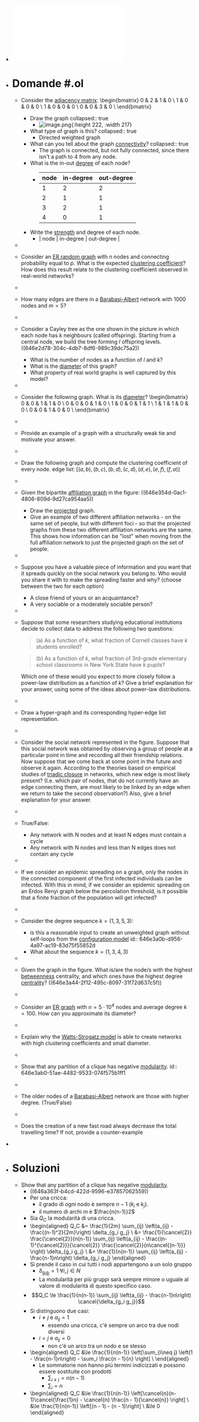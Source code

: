 - ![Testo](../assets/cna_exam_simulation_may_2022.pdf)
- # Domande #.ol
	- Consider the [adjacency matrix](((646275b2-7887-4bef-83fa-dbaf2a264cd5))):
	  \begin{bmatrix}
	  0 & 2 & 1 & 0 \\
	  1 & 0 & 0 & 0 \\
	  1 & 0 & 0 & 0 \\
	  0 & 0 & 3 & 0 \\
	  \end{bmatrix}
		- Draw the graph
		  collapsed:: true
			- ![image.png](../assets/image_1686148452667_0.png){:height 222, :width 217}
		- What type of graph is this?
		  collapsed:: true
			- Directed weighted graph
		- What can you tell about the graph [connectivity](((64368a97-8099-48bf-b424-298fc228d1bb)))?
		  collapsed:: true
			- The graph is connected, but not fully connected, since there isn't a path to 4 from any node.
		- What is the in-out [degree](((6422fb58-b14c-4f73-a8ce-c547d160c906))) of each node?
			- | node | in-degree | out-degree |
			  |------|-------|--------|
			  | 1 | 2 | 2 |
			  | 2 | 1 | 1 |
			  | 3 | 2 | 1 |
			  | 4 | 0 | 1 |
		- Write the [strength](((64368a97-7c8d-411c-a1ab-d08880fe1e29))) and degree of each node.
			- | node | in-degree | out-degree |
	-
	- Consider an [ER random graph](((646e2aea-4f90-47a5-83c2-0827e9bb2db1))) with $n$ nodes and connecting probability equal to $p$. What is the expected [clustering coefficient](((64625143-588e-4dc1-a991-4b27deea3a85)))? How does this result relate to the clustering coefficient observed in real-world networks?
	-
	- How many edges are there in a [Barabasi-Albert](((647cd5f7-a502-4356-b841-b2ddd48fbf93))) network with 1000 nodes and $m = 5$?
	-
	- Consider a Cayley tree as the one shown in the picture in which each node has $k$ neighbours (called offspring). Starting from a central node, we build the tree forming $l$ offspring levels.
	  ((646e2d78-304c-4db7-8df6-989c39dc75a2))
		- What is the number of nodes as a function of $l$ and $k$?
		- What is the [diameter](((64368a97-9392-4dfc-8f6e-fc99ca2c919e))) of this graph?
		- What property of real world graphs is well captured by this model?
	-
	- Consider the following graph. What is its [diameter](((64368a97-9392-4dfc-8f6e-fc99ca2c919e)))?
	  \begin{bmatrix}
	  0 & 0 & 1 & 1 & 0 \\
	  0 & 0 & 0 & 1 & 0 \\
	  1 & 0 & 0 & 1 & 1 \\
	  1 & 1 & 1 & 0 & 0 \\
	  0 & 0 & 1 & 0 & 0 \\
	  \end{bmatrix}
	-
	- Provide an example of a graph with a structurally weak tie and motivate your answer.
	-
	- Draw the following graph and compute the clustering coefficient of every node.
	  edge list: $[(a,b), (b,c), (b,d), (c,d), (d,e), (e,f), (f,a)]$
	-
	- Given the bipartite [affiliation graph](((631cc01b-8f07-470d-9924-40500a8a9d40))) in the figure:
	  ((646e354d-0ac1-4806-809d-9d27ca954aa5))
		- Draw the [projected](((64691261-1cc5-4b32-847b-5b8396942cb0))) graph.
		- Give an example of two different affiliation networks - on the same set of people, but with different foci - so that the projected graphs from these two different affiliation networks are the same. This shows how information can be "lost" when moving from the full affiliation network to just the projected graph on the set of people.
	-
	- Suppose you have a valuable piece of information and you want that it spreads quickly on the social network you belong to. Who would you share it with to make the spreading faster and why? (choose between the two for each option)
		- A close friend of yours or an acquaintance?
		- A very sociable or a moderately sociable person?
	-
	- Suppose that some researchers studying educational institutions decide to collect data to address the following two questions:
	  
	  > (a) As a function of $k$, what fraction of Cornell classes have $k$ students enrolled?
	  
	  > (b) As a function of $k$, what fraction of 3rd-grade elementary school classrooms in New York State have $k$ pupils?
	  
	  Which one of these would you expect to more closely follow a power-law distribution as a function of $k$? Give a brief explanation for your answer, using some of the ideas about power-law distributions.
	-
	- Draw a hyper-graph and its corresponding hyper-edge list representation.
	-
	- Consider the social network represented in the figure. Suppose that this social network was obtained by observing a group of people at a particular point in time and recording all their friendship relations. Now suppose that we come back at some point in the future and observe it again. According to the theories based on empirical studies of [triadic closure](((64625526-7abe-416b-8538-8f2d05123946))) in networks, which new edge is most likely present? (I.e. which pair of nodes, that do not currently have an edge connecting them, are most likely to be linked by an edge when we return to take the second observation?) Also, give a brief explanation for your answer.
	-
	- True/False:
		- Any network with N nodes and at least N edges must contain a cycle
		- Any network with N nodes and less than N edges does not contain any cycle
	-
	- If we consider an epidemic spreading on a graph, only the nodes in the connected component of the first infected individuals can be infected. With this in mind, if we consider an epidemic spreading on an Erdos Renyi graph below the percolation threshold, is it possible that a finite fraction of the population will get infected?
	-
	- Consider the degree sequence $k = (1, 3, 5, 3)$:
		- is this a reasonable input to create an unweighted graph without self-loops from the [configuration model](((6474d86d-605b-4e46-bb17-7dc0190990f8)))
		  id:: 646e3a0b-d956-4a97-ac19-83d75f55852d
		- What about the sequence $k = (1, 3, 4, 3)$
	-
	- Given the graph in the figure. What is/are the node/s with the highest [betweenness](((631ef02a-be3c-49ea-adc7-d5c938f722f7))) centrality, and which ones have the highest degree [centrality]([[Centralità]])?
	  ((646e3a44-2f12-495c-8097-31f72d637c5f))
	-
	- Consider an [ER graph](((646e2aea-4f90-47a5-83c2-0827e9bb2db1))) with $n = 5 \cdot 10^4$ nodes and average degree $k = 100$. How can you approximate its diameter?
	-
	- Explain why the [Watts-Strogatz model](((647b01a1-62ad-4621-800e-5a4bc84eebba))) is able to create networks with high clustering coefficients and small diameter.
	-
	- Show that any partition of a clique has negative [modularity](((6468a11b-78cd-4b64-9e79-96d84f382f47))).
	  id:: 646e3ab0-51ae-4482-9533-074f575b1ff1
	-
	- The older nodes of a [Barabasi-Albert](((647dc23a-87eb-4e74-ba9e-a655ca3c963e))) network are those with higher degree. (True/False)
	-
	- Does the creation of a new fast road always decrease the total travelling time? If not, provide a counter-example
-
- # Soluzioni
	- Show that any partition of a clique has negative [modularity](((6468a11b-78cd-4b64-9e79-96d84f382f47))).
		- ((646a363f-b4cd-422d-9596-e37857062559))
		- Per una cricca:
			- il grado di ogni nodo è sempre $n - 1$ ($k_i$ e $k_j$).
			- il numero di archi $m$ è $\frac{n(n-1)}2$
		- Sia $Q_C$ la modularità di una cricca.
		- \begin{aligned}
		  Q_C &= \frac{1}{2m} \sum_{ij} \left(a_{ij} - \frac{(n-1)^2}{2m}\right) \delta_{g_i g_j} \\
		  &= \frac{1}{\cancel{2}} \frac{\cancel{2}}{n(n-1)} \sum_{ij} \left(a_{ij} - \frac{(n-1)^{\cancel{2}}}{\cancel{2}} \frac{\cancel{2}}{n\cancel{(n-1)}} \right) \delta_{g_i g_j} \\
		  &= \frac{1}{n(n-1)} \sum_{ij} \left(a_{ij} - \frac{n-1}n\right) \delta_{g_i g_j}
		  \end{aligned}
		- Si prende il caso in cui tutti i nodi appartengono a un solo gruppo
			- $\delta_{g_i g_j} = 1 \;\forall i, j \in N$
			- La modularità per più gruppi sarà sempre minore o uguale al valore di modularità di questo specifico caso.
		- $$Q_C \le \frac{1}{n(n-1)} \sum_{ij} \left(a_{ij} - \frac{n-1}n\right) \cancel{\delta_{g_i g_j}}$$
		- Si distinguono due casi:
			- $i \neq j$ e $a_{ij} = 1$
				- essendo una cricca, c'è sempre un arco tra due nodi diversi
			- $i = j$ e $a_{ij} = 0$
				- non c'è un arco tra un nodo e se stesso
		- \begin{aligned}
		  Q_C &\le \frac{1}{n(n-1)} \left[\sum_{i\neq j} \left(1 - \frac{n-1}n\right) - \sum_i \frac{n - 1}{n} \right] \\
		  \end{aligned}
			- Le sommatorie non hanno più termini indicizzati e possono essere sostituite con prodotti
				- $\sum_{i\neq j} = n(n-1)$
				- $\sum_i = n$
		- \begin{aligned}
		  Q_C &\le \frac{1}{n(n-1)} \left[\cancel{n}(n-1)\cancel{\frac{1}n} - \cancel{n} \frac{n - 1}{\cancel{n}} \right] \\
		  &\le \frac{1}{n(n-1)} \left[(n - 1) - (n - 1)\right] \\
		  &\le 0
		  \end{aligned}